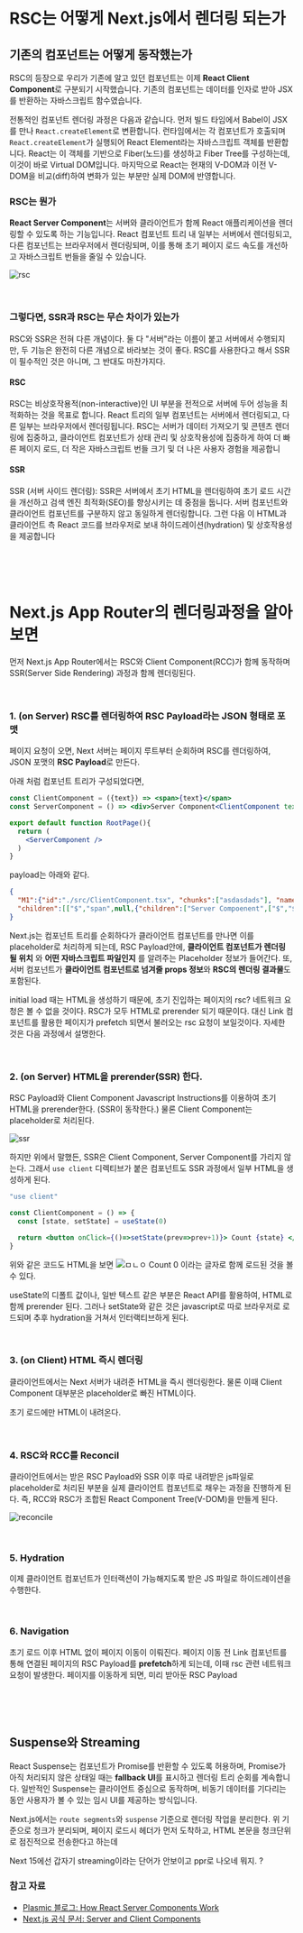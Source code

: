# RSC는 어떻게 Next.js에서 렌더링 되는가

## 기존의 컴포넌트는 어떻게 동작했는가

RSC의 등장으로 우리가 기존에 알고 있던 컴포넌트는 이제 **React Client Component**로 구분되기 시작했습니다. 기존의 컴포넌트는 데이터를 인자로 받아 JSX를 반환하는 자바스크립트 함수였습니다. 

전통적인 컴포넌트 렌더링 과정은 다음과 같습니다. 먼저 빌드 타임에서 Babel이 JSX를 만나 `React.createElement`로 변환합니다. 런타임에서는 각 컴포넌트가 호출되며 `React.createElement`가 실행되어 React Element라는 자바스크립트 객체를 반환합니다. React는 이 객체를 기반으로 Fiber(노드)를 생성하고 Fiber Tree를 구성하는데, 이것이 바로 Virtual DOM입니다. 마지막으로 React는 현재의 V-DOM과 이전 V-DOM을 비교(diff)하여 변화가 있는 부분만 실제 DOM에 반영합니다.

### RSC는 뭔가

**React Server Component**는 서버와 클라이언트가 함께 React 애플리케이션을 렌더링할 수 있도록 하는 기능입니다. React 컴포넌트 트리 내 일부는 서버에서 렌더링되고, 다른 컴포넌트는 브라우저에서 렌더링되며, 이를 통해 초기 페이지 로드 속도를 개선하고 자바스크립트 번들을 줄일 수 있습니다.

![rsc](./1-1.react-tree.png)

<br/>

### 그렇다면, SSR과 RSC는 무슨 차이가 있는가

RSC와 SSR은 전혀 다른 개념이다. 둘 다 "서버"라는 이름이 붙고 서버에서 수행되지만, 두 기능은 완전히 다른 개념으로 바라보는 것이 좋다. RSC를 사용한다고 해서 SSR이 필수적인 것은 아니며, 그 반대도 마찬가지다. 


#### RSC
RSC는 비상호작용적(non-interactive)인 UI 부분을 전적으로 서버에 두어 성능을 최적화하는 것을 목표로 합니다. React 트리의 일부 컴포넌트는 서버에서 렌더링되고, 다른 일부는 브라우저에서 렌더링됩니다. RSC는 서버가 데이터 가져오기 및 콘텐츠 렌더링에 집중하고, 클라이언트 컴포넌트가 상태 관리 및 상호작용성에 집중하게 하여 더 빠른 페이지 로드, 더 작은 자바스크립트 번들 크기 및 더 나은 사용자 경험을 제공합니


#### SSR
SSR (서버 사이드 렌더링): SSR은 서버에서 초기 HTML을 렌더링하여 초기 로드 시간을 개선하고 검색 엔진 최적화(SEO)를 향상시키는 데 중점을 둡니다. 서버 컴포넌트와 클라이언트 컴포넌트를 구분하지 않고 동일하게 렌더링합니다. 그런 다음 이 HTML과 클라이언트 측 React 코드를 브라우저로 보내 하이드레이션(hydration) 및 상호작용성을 제공합니다

<br/>
<br/>
<br/>

# Next.js App Router의 렌더링과정을 알아보면

먼저 Next.js App Router에서는 RSC와 Client Component(RCC)가 함께 동작하며
SSR(Server Side Rendering) 과정과 함께 렌더링된다.

<br/>


### 1. (on Server) RSC를 렌더링하여 **RSC Payload**라는 JSON 형태로 포맷
페이지 요청이 오면, Next 서버는 페이지 루트부터 순회하며 RSC를 렌더링하여, JSON 포맷의 **RSC Payload**로 만든다.


아래 처럼 컴포넌트 트리가 구성되었다면,
```jsx
const ClientComponent = ({text}) => <span>{text}</span>
const ServerComponent = () => <div>Server Component<ClientComponent text="With ClientComponent" /></div>

export default function RootPage(){
  return (
    <ServerComponent />
  )
}
```

payload는 아래와 같다.
```json
{
  "M1":{"id":"./src/ClientComponent.tsx", "chunks":["asdasdads"], "name":""},
  "children":[["$","span",null,{"children":["Server Compoenent",["$","$L5",null,{"text":" with Client Component"}]]}]]
}
```

Next.js는 컴포넌트 트리를 순회하다가 클라이언트 컴포넌트를 만나면 이를 placeholder로 처리하게 되는데, 
RSC Payload안에, **클라이언트 컴포넌트가 렌더링 될 위치** 와 **어떤 자바스크립트 파일인지** 를 알려주는 Placeholder 정보가 들어간다.
또, 서버 컴포넌트가 **클라이언트 컴포넌트로 넘겨줄 props 정보**와 **RSC의 렌더링 결과물**도 포함된다.

initial load 때는 HTML을 생성하기 때문에, 초기 진입하는 페이지의 rsc? 네트워크 요청은 볼 수 없을 것이다. 
RSC가 모두 HTML로 prerender 되기 때문이다. 
대신 Link 컴포넌트를 활용한 페이지가 prefetch 되면서 불러오는 rsc 요청이 보일것이다. 
자세한 것은 다음 과정에서 설명한다.
 
<br/>

### 2. (on Server) HTML을 prerender(SSR) 한다.

RSC Payload와 Client Component Javascript Instructions를 이용하여 초기 HTML을 prerender한다. (SSR이 동작한다.)
물론 Client Component는 placeholder로 처리된다. 

![ssr](./1-2.ssr.png)

하지만 위에서 말했든, SSR은 Client Component, Server Component를 가리지 않는다. 
그래서 `use client` 디렉티브가 붙은 컴포넌트도 SSR 과정에서 일부 HTML을 생성하게 된다.

```jsx
"use client"

const ClientComponent = () => {
  const [state, setState] = useState(0)

  return <button onClick={()=>setState(prev=>prev+1)}> Count {state} </button>
}
```
위와 같은 코드도 HTML을 보면 
![ㅁㄴㅇ](./1-1.png)
Count 0 이라는 글자로 함께 로드된 것을 볼 수 있다.

useState의 디폴트 값이나, 일반 텍스트 같은 부분은 React API를 활용하여, HTML로 함께 prerender 된다. 
그러나 setState와 같은 것은 javascript로 따로 브라우저로 로드되며 추후 hydration을 거쳐서 인터랙티브하게 된다.

<br />


### 3. (on Client) HTML 즉시 렌더링

클라이언트에서는 Next 서버가 내려준 HTML을 즉시 렌더링한다. 
물론 이때 Client Component 대부분은 placeholder로 빠진 HTML이다.

초기 로드에만 HTML이 내려온다.


<br/>

### 4. RSC와 RCC를 Reconcil
클라이언트에서는 받은 RSC Payload와 SSR 이후 따로 내려받은 js파일로 placeholder로 처리된 부분을 실제 클라이언트 컴포넌트로 채우는 과정을 진행하게 된다. 즉, RCC와 RSC가 조합된 React Component Tree(V-DOM)을 만들게 된다.

![reconcile](./1-3.after-reconcile.png)

<br/>

### 5. Hydration

이제 클라이언트 컴포넌트가 인터랙션이 가능해지도록 받은 JS 파일로 하이드레이션을 수행한다.

<br/>

### 6. Navigation

초기 로드 이후 HTML 없이 페이지 이동이 이뤄진다.
페이지 이동 전 Link 컴포넌트를 통해 연결된 페이지의 RSC Payload를 **prefetch**하게 되는데, 이때 rsc 관련 네트워크 요청이 발생한다.
페이지를 이동하게 되면, 미리 받아둔 RSC Payload

<br/>
<br/>
<br/>

## Suspense와 Streaming

React Suspense는 컴포넌트가 Promise를 반환할 수 있도록 허용하며, Promise가 아직 처리되지 않은 상태일 때는 **fallback UI**를 표시하고 렌더링 트리 순회를 계속합니다. 일반적인 Suspense는 클라이언트 중심으로 동작하며, 비동기 데이터를 기다리는 동안 사용자가 볼 수 있는 임시 UI를 제공하는 방식입니다.

Next.js에서는 `route segments`와 `suspense` 기준으로 렌더링 작업을 분리한다. 
위 기준으로 청크가 분리되며, 
페이지 로드시 헤더가 먼저 도착하고, HTML 본문을 청크단위로 점진적으로 전송한다고 하는데 

Next 15에선 갑자기 streaming이라는 단어가 안보이고 ppr로 나오네 뭐지. ?


### 참고 자료
- [Plasmic 블로그: How React Server Components Work](https://www.plasmic.app/blog/how-react-server-components-work)
- [Next.js 공식 문서: Server and Client Components](https://nextjs.org/docs/app/getting-started/server-and-client-components#how-do-server-and-client-components-work-in-nextjs)
